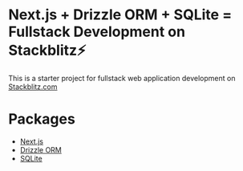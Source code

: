 # Next.js + Drizzle ORM + SQLite = Fullstack Development on Stackblitz⚡️

This is a starter project for fullstack web application development on [Stackblitz.com](https://stackblitz.com/)

# Packages
- [Next.js](https://nextjs.org/)
- [Drizzle ORM](https://orm.drizzle.team/)
- [SQLite](https://www.sqlite.org/index.html)
